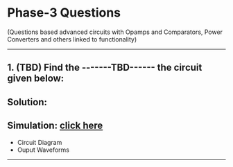 # Phase-3 Questions
(Questions based advanced circuits with Opamps and Comparators, Power Converters and others linked to functionality)

------
## 1. (TBD) Find the -------TBD------ the circuit given below:


## Solution:


## Simulation: [click here](/phase-3/q1/)
- Circuit Diagram
- Ouput Waveforms

------

